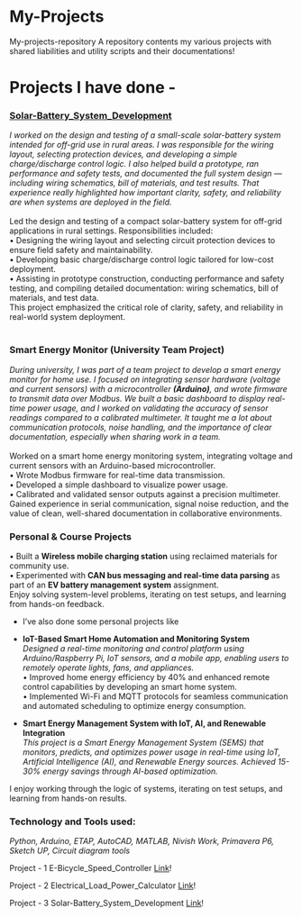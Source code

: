 # My-Projects

My-projects-repository
A repository contents my various projects with shared liabilities and utility scripts and their documentations!

# Projects I have done - 

### [Solar-Battery_System_Development](./Solar-Battery_System_Development)

   <em> I worked on the design and testing of a small-scale solar-battery system intended for off-grid use in rural areas. I was responsible for the wiring layout, selecting protection devices, and developing a simple charge/discharge control logic. I also helped build a prototype, ran performance and safety tests, and documented the full system design — including wiring schematics, bill of materials, and test results. That experience really highlighted how important clarity, safety, and reliability are when systems are deployed in the field. </em> <br> <br>
  Led the design and testing of a compact solar-battery system for off-grid applications in rural settings. Responsibilities included: <br>
 •	Designing the wiring layout and selecting circuit protection devices to ensure field safety and maintainability. <br>
 •	Developing basic charge/discharge control logic tailored for low-cost deployment. <br>
 •	Assisting in prototype construction, conducting performance and safety testing, and compiling detailed documentation: wiring schematics, bill of materials, and test data. <br>
This project emphasized the critical role of clarity, safety, and reliability in real-world system deployment. <br> <br>

### Smart Energy Monitor (University Team Project)

<em>   During university, I was part of a team project to develop a smart energy monitor for home use. I focused on integrating sensor hardware (voltage and current sensors) with a microcontroller **(Arduino)**, and wrote firmware to transmit data over Modbus. We built a basic dashboard to display real-time power usage, and I worked on validating the accuracy of sensor readings compared to a calibrated multimeter. It taught me a lot about communication protocols, noise handling, and the importance of clear documentation, especially when sharing work in a team. </em> <br> <br>
  Worked on a smart home energy monitoring system, integrating voltage and current sensors with an Arduino-based microcontroller. <br>
 •	Wrote Modbus firmware for real-time data transmission. <br>
 •	Developed a simple dashboard to visualize power usage. <br>
 •	Calibrated and validated sensor outputs against a precision multimeter. <br>
Gained experience in serial communication, signal noise reduction, and the value of clean, well-shared documentation in collaborative environments. <br>

### Personal & Course Projects

 •	Built a **Wireless mobile charging station** using reclaimed materials for community use. <br>
 •	Experimented with **CAN bus messaging and real-time data parsing** as part of an **EV battery management system** assignment. <br>
Enjoy solving system-level problems, iterating on test setups, and learning from hands-on feedback. <br>

 -	I’ve also done some personal projects like <br>
 
 - **IoT-Based Smart Home Automation and Monitoring System** <br>
   <em> Designed a real-time monitoring and control platform using Arduino/Raspberry Pi, IoT sensors, and a mobile app, enabling users to remotely operate lights, fans, and appliances. </em> <br>
• Improved home energy efficiency by 40% and enhanced remote control capabilities by developing an smart home system. <br>
• Implemented Wi-Fi and MQTT protocols for seamless communication and automated scheduling to optimize energy consumption. <br>

 - **Smart Energy Management System with IoT, AI, and Renewable Integration** <br>
 <em> This project is a Smart Energy Management System (SEMS) that monitors, predicts, and optimizes power usage in real-time using IoT, Artificial Intelligence (AI), and Renewable Energy sources. Achieved 15-30% energy savings through AI-based optimization. </em>
 
I enjoy working through the logic of systems, iterating on test setups, and learning from hands-on results.

### Technology and Tools used: 
<em> Python, Arduino, ETAP, AutoCAD, MATLAB, Nivish Work, Primavera P6, Sketch UP, Circuit diagram tools </em>




Project - 1
E-Bicycle_Speed_Controller  [Link](https://github.com/tapashsutradhar/My-Projects/tree/main/Projects/E-Bicycle_Speed_Controller)!

Project - 2
Electrical_Load_Power_Calculator [Link](https://github.com/tapashsutradhar/My-Projects/tree/main/Projects/Electrical_Load_Power_Calculator)!

Project - 3
Solar-Battery_System_Development [Link](https://github.com/tapashsutradhar/My-Projects/tree/main/Projects/Solar-Battery_System_Development)!

